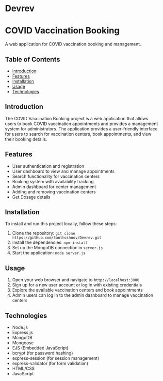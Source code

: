 # Devrev

# COVID Vaccination Booking

A web application for COVID vaccination booking and management.

## Table of Contents

- [Introduction](#introduction)
- [Features](#features)
- [Installation](#installation)
- [Usage](#usage)
- [Technologies](#technologies)


## Introduction

The COVID Vaccination Booking project is a web application that allows users to book COVID vaccination appointments and provides a management system for administrators. The application provides a user-friendly interface for users to search for vaccination centers, book appointments, and view their booking details.

## Features

- User authentication and registration
- User dashboard to view and manage appointments
- Search functionality for vaccination centers
- Booking system with availability tracking
- Admin dashboard for center management
- Adding and removing vaccination centers
- Get Dosage details 



## Installation

To install and run this project locally, follow these steps:

1. Clone the repository: `git clone https://github.com/Santhoshnov/Devrev.git`
2. Install the dependencies: `npm install`
3. Set up the MongoDB connection in `server.js`
4. Start the application: `node server.js`

## Usage

1. Open your web browser and navigate to `http://localhost:3000`
2. Sign up for a new user account or log in with existing credentials
3. Explore the available vaccination centers and book appointments
4. Admin users can log in to the admin dashboard to manage vaccination centers

## Technologies

- Node.js
- Express.js
- MongoDB
- Mongoose
- EJS (Embedded JavaScript)
- bcrypt (for password hashing)
- express-session (for session management)
- express-validator (for form validation)
- HTML/CSS
- JavaScript


